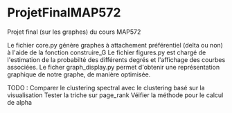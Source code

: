 # ProjetFinalMAP572
Projet final (sur les graphes) du cours MAP572

Le fichier core.py génère graphes à attachement préférentiel (delta ou non) à l'aide de la fonction construire_G
Le fichier figures.py est chargé de l'estimation de la probabilté des différents degrés et l'affichage des courbes associées.
Le ficher graph_display.py permet d'obtenir une représentation graphique de notre graphe, de manière optimisée. 

TODO : 
Comparer le clustering spectral avec le clustering basé sur la visualisation
Tester la triche sur page_rank
Véifier la méthode pour le calcul de alpha

